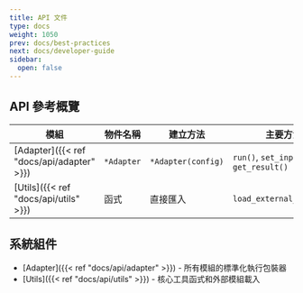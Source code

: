 ```yaml
---
title: API 文件
type: docs
weight: 1050
prev: docs/best-practices
next: docs/developer-guide
sidebar:
  open: false
---
```



## API 參考概覽

| 模組 | 物件名稱 | 建立方法 | 主要方法 |
|------|----------|----------|----------|
| [Adapter]({{< ref "docs/api/adapter" >}}) | `*Adapter` | `*Adapter(config)` | `run()`, `set_input()`, `get_result()` |
| [Utils]({{< ref "docs/api/utils" >}}) | 函式 | 直接匯入 | `load_external_module()` |

## 系統組件
- [Adapter]({{< ref "docs/api/adapter" >}}) - 所有模組的標準化執行包裝器
- [Utils]({{< ref "docs/api/utils" >}}) - 核心工具函式和外部模組載入